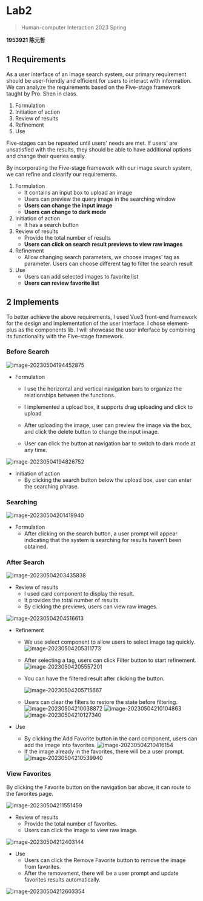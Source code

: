 # Lab2

> Human-computer Interaction 2023 Spring 

**1953921 陈元哲**

## 1 Requirements

As a user interface of an image search system, our primary requirement should be user-friendly and efficient for users to interact with information. We can analyze the requirements based on the Five-stage framework taught by Pro. Shen in class.

1. Formulation
2. Initiation of action
3. Review of results
4. Refinement
5. Use

Five-stages can be repeated until users' needs are met. If users' are unsatisfied with the results, they should be able to have additional options and change their queries easily.

By incorporating the Five-stage framework with our image search system, we can refine and clearify our requirements.

1. Formulation
   - It contains an input box to upload an image
   - Users can preview the query image in the searching window
   - **Users can change the input image**
   - **Users can change to dark mode**
2. Initiation of action
   - It has a search button 
3. Review of results
   - Provide the total number of results
   - **Users can click on search result previews to view raw images**
4. Refinement
   - Allow changing search parameters, we choose images' tag as parameter. Users can choose different tag to filter the search result
5. Use
   - Users can add selected images to favorite list
   - **Users can review favorite list**

## 2 Implements

To better achieve the above requirements, I used Vue3 front-end framework for the design and implementation of the user interface. I chose element-plus as the components lib. I will showcase the user inferface by combining its functionality with the Five-stage framework. 

### Before Search

![image-20230504194452875](.assets/image-20230504194452875.png)



- Formulation

  - I use the horizontal and vertical navigation bars to organize the relationships between the functions.

  - I implemented a upload box, it supports drag uploading and click to upload
  - After uploading the image, user can preview the image via the box, and click the delete button to change the input image.
  - User can click the button at navigation bar to switch to dark mode at any time.

![image-20230504194826752](.assets/image-20230504194826752.png)

- Initiation of action
  - By clicking the search button below the upload box, user can enter the searching phrase.

### Searching

![image-20230504201419940](.assets/image-20230504201419940.png)

- Formulation
  - After clicking on the search button, a user prompt will appear indicating that the system is searching for results haven't been obtained.

### After Search

![image-20230504203435838](.assets/image-20230504203435838.png)

- Review of results
  - I used card component to display the result.
  - It provides the total number of results.
  - By clicking the previews, users can view raw images.

![image-20230504204516613](.assets/image-20230504204516613.png)

- Refinement

  - We use select component to allow users to select image tag quickly.
    ![image-20230504205311773](.assets/image-20230504205311773.png)

  - After selecting a tag, users can click Filter button to start refinement.
    ![image-20230504205557201](.assets/image-20230504205557201.png)

  - You can have the filtered result after clicking the button.

    ![image-20230504205715667](.assets/image-20230504205715667.png)

  - Users can clear the filters to restore the state before filtering.
    ![image-20230504210038872](.assets/image-20230504210038872.png)
    ![image-20230504210104863](.assets/image-20230504210104863.png)
    ![image-20230504210127340](.assets/image-20230504210127340.png)

- Use
  - By clicking the Add Favorite button in the card component, users can add the image into favorites.
    ![image-20230504210416154](.assets/image-20230504210416154.png)
  - If the image already in the favorites, there will be a user prompt.
    ![image-20230504210539940](.assets/image-20230504210539940.png)



### View Favorites

By clicking the Favorite button on the navigation bar above, it can route to the favorites page.

![image-20230504211551459](.assets/image-20230504211551459.png)

- Review of results
  - Provide the total number of favorites.
  - Users can click the image to view raw image.

![image-20230504212403144](.assets/image-20230504212403144.png)

- Use
  - Users can click the Remove Favorite button to remove the image from favorites.
  - After the removement, there will be a user prompt and update favorites results automatically.

![image-20230504212603354](.assets/image-20230504212603354.png)